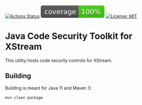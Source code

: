 [![Actions Status](https://github.com/pixee/java-security-toolkit-xstream/workflows/Java%20CI/badge.svg)](https://github.com/pixee/java-security-toolkit-xstream/actions)
![Coverage](.github/badges/jacoco.svg)
[![License: MIT](https://img.shields.io/badge/License-MIT-yellow.svg)](https://opensource.org/licenses/MIT)

# Java Code Security Toolkit for XStream

This utility hosts code security controls for XStream.

## Building
Building is meant for Java 11 and Maven 3:

```
mvn clean package
```

